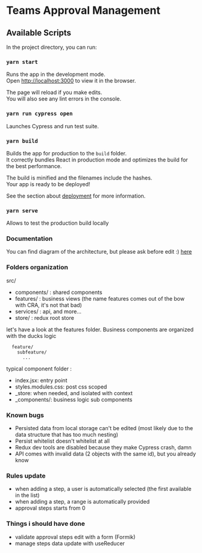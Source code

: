 # Teams Approval Management

## Available Scripts

In the project directory, you can run:

### `yarn start`

Runs the app in the development mode.<br />
Open [http://localhost:3000](http://localhost:3000) to view it in the browser.

The page will reload if you make edits.<br />
You will also see any lint errors in the console.

### `yarn run cypress open`

Launches Cypress and run test suite.<br />

### `yarn build`

Builds the app for production to the `build` folder.<br />
It correctly bundles React in production mode and optimizes the build for the best performance.

The build is minified and the filenames include the hashes.<br />
Your app is ready to be deployed!

See the section about [deployment](https://facebook.github.io/create-react-app/docs/deployment) for more information.

### `yarn serve`

Allows to test the production build locally

### Documentation

You can find diagram of the architecture, but please ask before edit :) [here](https://excalidraw.com/#json=5091833432506368,Zftu6b2-X-OdjldjyWtfcw)

### Folders organization

src/
  - components/ : shared components
  - features/ : business views (the name features comes out of the bow with CRA, it's not that bad)
  - services/ : api, and more...
  - store/ : redux root store

  let's have a look at the features folder.
  Business components are organized with the ducks logic

  ```
    feature/
      subfeature/
        ...
  ```
  
  typical component folder :
  - index.jsx: entry point
  - styles.modules.css: post css scoped
  - _store: when needed, and isolated with context
  - _components/: business logic sub components

### Known bugs

- Persisted data from local storage can't be edited (most likely due to the data structure that has too much nesting)
- Persist whitelist doesn't whitelist at all
- Redux dev tools are disabled because they make Cypress crash, damn
- API comes with invalid data (2 objects with the same id), but you already know

### Rules update
- when adding a step, a user is automatically selected (the first available in the list)
- when adding a step, a range is automatically provided
- approval steps starts from 0

### Things i should have done
- validate approval steps edit with a form (Formik)
- manage steps data update with useReducer


